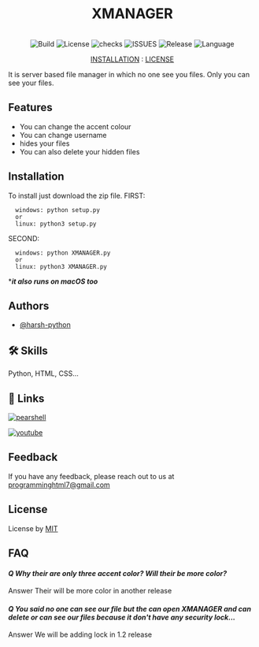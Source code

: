 
 <h1 align="middle">XMANAGER</h1>

<p align="center">
    <br>
    <img src="https://img.shields.io/badge/Build-Okay-blue?style=for-the-badge" alt="Build">
    <img src="https://img.shields.io/github/license/harsh-python/XMANAGER?style=for-the-badge" alt="License">
    <img src="https://img.shields.io/github/checks-status/harsh-python/XMANAGER/main?style=for-the-badge" alt="checks">
    <img src="https://img.shields.io/github/issues/harsh-python/XMANAGER?style=for-the-badge" alt="ISSUES">
  <img src="https://img.shields.io/github/v/release/harsh-python/XMANAGER?style=for-the-badge" alt="Release">
  <img src="https://img.shields.io/badge/Language-Python-blue?style=for-the-badge" alt="Language">
</p>
</p>
<p align="center">
    <a href="#installation">INSTALLATION</a> :
    <a href="#license">LICENSE</a>
</p>

It is server based file manager in which no one see you files.
Only you can see your files.


## **Features**

- You can change the accent colour
- You can change username
- hides your files
- You can also delete your hidden files


## **Installation**

To install just download the zip file.
FIRST:
```
  windows: python setup.py
  or
  linux: python3 setup.py
```
SECOND:
```
  windows: python XMANAGER.py
  or
  linux: python3 XMANAGER.py
```
****it also runs on macOS too***
    
## **Authors**

- [@harsh-python](https://www.github.com/harsh-python)


## 🛠 **Skills**
Python, HTML, CSS...


## 🔗 **Links**
[![pearshell](https://img.shields.io/badge/pearshell-orange?style=for-the-badge&logo=python)](github.com/harsh-python/pearshell)

[![youtube](https://img.shields.io/badge/youtube-red?style=for-the-badge&logo=youtube)](https://www.youtube.com/)


## **Feedback**

If you have any feedback, please reach out to us at programminghtml7@gmail.com


## **License**

License by [MIT](https://github.com/harsh-python/XMANAGER/blob/main/LICENSE)


## **FAQ**

#### *Q Why their are only three accent color? Will their be more color?*

Answer Their will be more color in another release

#### *Q You said no one can see our file but the can open XMANAGER and can delete or can see our files because it don't have any security lock...*

Answer We will be adding lock in 1.2 release

